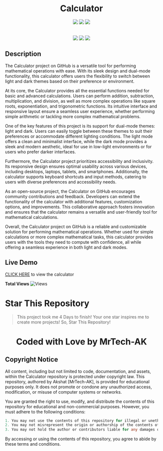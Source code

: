 <h1 align="center">Calculator</h1>

<p align="center"> 
  <img src="https://img.shields.io/github/stars/MrTech-AK/Calculator?style=for-the-badge&color=yellow">
  <img src="https://img.shields.io/github/forks/MrTech-AK/Calculator?color=cyan&style=for-the-badge&color=purple">
  <img src="https://img.shields.io/github/license/MrTech-AK/Calculator?style=for-the-badge&color=orange"><br>
<br>
<br>
  <img src="https://img.shields.io/badge/Author-MrTech.AK-purple?style=flat-square">
  <img src="https://img.shields.io/badge/Open%20Source-Yes-cyan?style=flat-square">
  <img src="https://img.shields.io/badge/Version-v1.0-cyan?style=flat-square">
  </p>

## Description
The Calculator project on GitHub is a versatile tool for performing mathematical operations with ease. With its sleek design and dual-mode functionality, this calculator offers users the flexibility to switch between light and dark themes based on their preference or environment.

At its core, the Calculator provides all the essential functions needed for basic and advanced calculations. Users can perform addition, subtraction, multiplication, and division, as well as more complex operations like square roots, exponentiation, and trigonometric functions. Its intuitive interface and responsive layout ensure a seamless user experience, whether performing simple arithmetic or tackling more complex mathematical problems.

One of the key features of this project is its support for dual-mode themes: light and dark. Users can easily toggle between these themes to suit their preferences or accommodate different lighting conditions. The light mode offers a clean and minimalist interface, while the dark mode provides a sleek and modern aesthetic, ideal for use in low-light environments or for users who prefer darker interfaces.

Furthermore, the Calculator project prioritizes accessibility and inclusivity. Its responsive design ensures optimal usability across various devices, including desktops, laptops, tablets, and smartphones. Additionally, the calculator supports keyboard shortcuts and input methods, catering to users with diverse preferences and accessibility needs.

As an open-source project, the Calculator on GitHub encourages community contributions and feedback. Developers can extend the functionality of the calculator with additional features, customization options, and improvements. This collaborative approach fosters innovation and ensures that the calculator remains a versatile and user-friendly tool for mathematical calculations.

Overall, the Calculator project on GitHub is a reliable and customizable solution for performing mathematical operations. Whether used for simple calculations or more complex mathematical tasks, this calculator provides users with the tools they need to compute with confidence, all while offering a seamless experience in both light and dark modes.

## Live Demo
[CLICK HERE](https://calculator-by-ak.vercel.app/) to view the calculator

**Total Views** ![Views](https://profile-counter.glitch.me/Calculator/count.svg) 

# Star This Repository
> This project took me 4 Days to finish! Your one star inspires me to create more projects! So, Star This Repository!

<h1 align="center">Coded with Love by MrTech-AK</h1>

## Copyright Notice

All content, including but not limited to code, documentation, and assets, within the Calculator repository is protected under copyright law. This repository, authored by Akshat [MrTech-AK], is provided for educational purposes only. It does not promote or condone any unauthorized access, modification, or misuse of computer systems or networks.

You are granted the right to use, modify, and distribute the contents of this repository for educational and non-commercial purposes. However, you must adhere to the following conditions:
```go
1. You may not use the contents of this repository for illegal or unethical activities.
2. You may not misrepresent the origin or authorship of the contents of this repository.
3. You may not hold the author or contributors liable for any damages or legal issues arising from the use or misuse of the contents of this repository.
```
By accessing or using the contents of this repository, you agree to abide by these terms and conditions.
